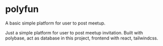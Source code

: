# polyfun

A basic simple platform for user to post meetup.

Just a simple platform for user to post meetup invitation. 
Built with polybase, act as database in this project, frontend with react, tailwindcss.

